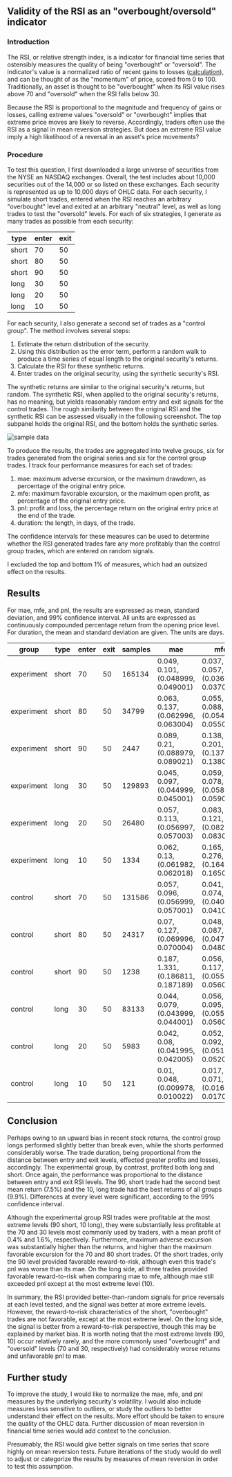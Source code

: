 ## Validity of the RSI as an "overbought/oversold" indicator

### Introduction

The RSI, or relative strength index, is a indicator for financial time series that ostensibly measures the quality of being "overbought" or "oversold". The indicator's value is a normalized ratio of recent gains to losses ([calculation](https://en.wikipedia.org/wiki/Relative_strength_index#Calculation)), and can be thought of as the "momentum" of price, scored from 0 to 100. Traditionally, an asset is thought to be "overbought" when its RSI value rises above 70 and "oversold" when the RSI falls below 30.

Because the RSI is proportional to the magnitude and frequency of gains or losses, calling extreme values "oversold" or "overbought" implies that extreme price moves are likely to reverse. Accordingly, traders often use the RSI as a signal in mean reversion strategies. But does an extreme RSI value imply a high likelihood of a reversal in an asset's price movements?

### Procedure

To test this question, I first downloaded a large universe of securities from the NYSE an NASDAQ exchanges. Overall, the test includes about 10,000 securities out of the 14,000 or so listed on these exchanges. Each security is represented as up to 10,000 days of OHLC data. For each security, I simulate short trades, entered when the RSI reaches an arbitrary "overbought" level and exited at an arbitrary "neutral" level, as well as long trades to test the "oversold" levels. For each of six strategies, I generate as many trades as possible from each security:

type |enter|exit
----|----|----
short|70|50
short|80|50
short|90|50
long|30|50
long|20|50
long|10|50

For each security, I also generate a second set of trades as a "control group". The method involves several steps:

1. Estimate the return distribution of the security.
1. Using this distribution as the error term, perform a random walk to produce a time series of equal length to the original security's returns.
1. Calculate the RSI for these synthetic returns.
1. Enter trades on the original security, using the synthetic security's RSI.

The synthetic returns are similar to the original security's returns, but random. The synthetic RSI, when applied to the original security's returns, has no meaning, but yields reasonably random entry and exit signals for the control trades. The rough similarity between the original RSI and the synthetic RSI can be assessed visually in the following screenshot. The top subpanel holds the original RSI, and the bottom holds the synthetic series.

![sample data](https://user-images.githubusercontent.com/5386472/107602385-1e49d900-6bde-11eb-83f9-e901fba389ad.png)

To produce the results, the trades are aggregated into twelve groups, six for trades generated from the original series and six for the control group trades. I track four performance measures for each set of trades:

1. mae: maximum adverse excursion, or the maximum drawdown, as percentage of the original entry price.
1. mfe: maximum favorable excursion, or the maximum open profit, as percentage of the original entry price.
1. pnl: profit and loss, the percentage return on the original entry price at the end of the trade.
1. duration: the length, in days, of the trade.

The confidence intervals for these measures can be used to determine whether the RSI generated trades fare any more profitably than the control group trades, which are entered on random signals.

I excluded the top and bottom 1% of measures, which had an outsized effect on the results.

## Results

For mae, mfe, and pnl, the results are expressed as mean, standard deviation, and 99% confidence interval. All units are expressed as continuously compounded percentage return from the opening price level. For duration, the mean and standard deviation are given. The units are days.

group|type|enter|exit|samples|mae|mfe|pnl|duration
---------------|---------------|---------------|---------------|---------------|---------------|---------------|---------------|---------------
experiment|short|70|50|165134|0.049, 0.101, (0.048999, 0.049001)|0.037, 0.057, (0.036999, 0.037001)|0.004, 0.108, (0.003999, 0.004001)|22.829, 16.129
experiment|short|80|50|34799|0.063, 0.137, (0.062996, 0.063004)|0.055, 0.088, (0.054998, 0.055002)|0.012, 0.152, (0.011996, 0.012004)|25.478, 16.822
experiment|short|90|50|2447|0.089, 0.21, (0.088979, 0.089021)|0.138, 0.201, (0.13798, 0.13802)|0.075, 0.289, (0.074971, 0.075029)|28.044, 21.029
experiment|long|30|50|129893|0.045, 0.097, (0.044999, 0.045001)|0.059, 0.078, (0.058999, 0.059001)|0.016, 0.122, (0.015998, 0.016002)|22.136, 15.353
experiment|long|20|50|26480|0.057, 0.113, (0.056997, 0.057003)|0.083, 0.121, (0.082996, 0.083004)|0.028, 0.165, (0.027995, 0.028005)|26.455, 16.288
experiment|long|10|50|1334|0.062, 0.13, (0.061982, 0.062018)|0.165, 0.276, (0.164962, 0.165038)|0.099, 0.306, (0.098958, 0.099042)|30.803, 20.441
control|short|70|50|131586|0.057, 0.096, (0.056999, 0.057001)|0.041, 0.074, (0.040999, 0.041001)|-0.011, 0.123, (-0.011002, -0.010998)|24.437, 17.668
control|short|80|50|24317|0.07, 0.127, (0.069996, 0.070004)|0.048, 0.087, (0.047997, 0.048003)|-0.015, 0.154, (-0.015005, -0.014995)|26.25, 17.889
control|short|90|50|1238|0.187, 1.331, (0.186811, 0.187189)|0.056, 0.117, (0.055983, 0.056017)|-0.068, 0.704, (-0.0681, -0.0679)|15.182, 12.207
control|long|30|50|83133|0.044, 0.079, (0.043999, 0.044001)|0.056, 0.095, (0.055998, 0.056002)|0.008, 0.128, (0.007998, 0.008002)|28.116, 19.239
control|long|20|50|5983|0.042, 0.08, (0.041995, 0.042005)|0.052, 0.092, (0.051994, 0.052006)|0.007, 0.131, (0.006992, 0.007008)|28.337, 21.261
control|long|10|50|121|0.01, 0.048, (0.009978, 0.010022)|0.017, 0.071, (0.016968, 0.017032)|0.003, 0.085, (0.002961, 0.003039)|10.73, 9.82

## Conclusion

Perhaps owing to an upward bias in recent stock returns, the control group longs performed slightly better than break even, while the shorts performed considerably worse. The trade duration, being proportional from the distance between entry and exit levels, effected greater profits and losses, accordingly. The experimental group, by contrast, profited both long and short. Once again, the performance was proportional to the distance between entry and exit RSI levels. The 90, short trade had the second best mean return (7.5%) and the 10, long trade had the best returns of all groups (9.9%). Differences at every level were significant, according to the 99% confidence interval.

Although the experimental group RSI trades were profitable at the most extreme levels (90 short, 10 long), they were substantially less profitable at the 70 and 30 levels most commonly used by traders, with a mean profit of 0.4% and 1.6%, respectively. Furthermore, maximum adverse excursion was substantially higher than the returns, and higher than the maximum favorable excursion for the 70 and 80 short trades. Of the short trades, only the 90 level provided favorable reward-to-risk, although even this trade's pnl was worse than its mae. On the long side, all three trades provided favorable reward-to-risk when comparing mae to mfe, although mae still exceeded pnl except at the most extreme level (10).

In summary, the RSI provided better-than-random signals for price reversals at each level tested, and the signal was better at more extreme levels. However, the reward-to-risk characteristics of the short, "overbought" trades are not favorable, except at the most extreme level. On the long side, the signal is better from a reward-to-risk perspective, though this may be explained by market bias. It is worth noting that the most extreme levels (90, 10) occur relatively rarely, and the more commonly used "overbought" and "oversold" levels (70 and 30, respectively) had considerably worse returns and unfavorable pnl to mae.

## Further study

To improve the study, I would like to normalize the mae, mfe, and pnl measures by the underlying security's volatility. I would also include measures less sensitive to outliers, or study the outliers to better understand their effect on the results. More effort should be taken to ensure the quality of the OHLC data. Further discussion of mean reversion in financial time series would add context to the conclusion.

Presumably, the RSI would give better signals on time series that score highly on mean reversion tests. Future iterations of the study would do well to adjust or categorize the results by measures of mean reversion in order to test this assumption.
